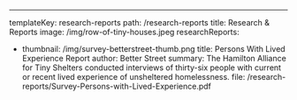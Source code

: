 ---

templateKey: research-reports
path: /research-reports
title: Research & Reports
image: /img/row-of-tiny-houses.jpeg
researchReports:

- thumbnail: /img/survey-betterstreet-thumb.png
  title: Persons With Lived Experience Report
  author: Better Street
  summary: The Hamilton Alliance for Tiny Shelters conducted interviews of thirty-six people with current or recent lived experience of unsheltered homelessness.
  file: /research-reports/Survey-Persons-with-Lived-Experience.pdf
